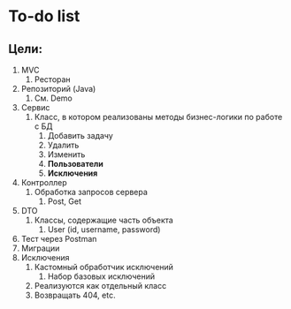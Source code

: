 # To-do list

## Цели:

1. MVC
    1. Ресторан
2. Репозиторий (Java)
    1. См. Demo
2. Сервис
    1. Класс, в котором реализованы методы бизнес-логики по работе с БД
        1. Добавить задачу
        2. Удалить
        3. Изменить
        4. **Пользователи**
        5. **Исключения**
5. Контроллер
    1. Обработка запросов сервера
        1. Post, Get
2. DTO
    1. Классы, содержащие часть объекта
        1. User (id, username, password)
2. Тест через Postman
3. Миграции
4. Исключения
    1. Кастомный обработчик исключений
        1. Набор базовых исключений
    1. Реализуются как отдельный класс
    2. Возвращать 404, etc.